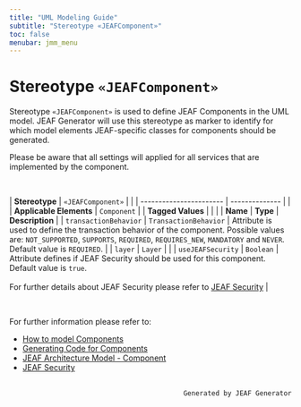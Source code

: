 ```yaml
---
title: "UML Modeling Guide"
subtitle: "Stereotype «JEAFComponent»"
toc: false
menubar: jmm_menu
---
```


# Stereotype `«JEAFComponent»`
Stereotype `«JEAFComponent»` is used to define JEAF Components in the UML model. JEAF Generator will use this stereotype as marker to identify for which model elements JEAF-specific classes for components should be generated.

Please be aware that all settings will applied for all services that are implemented by the component.

<br>

| **Stereotype**          | `«JEAFComponent»` | |
| ----------------------- | -------------- | |
| **Applicable Elements** | `Component`        |
| **Tagged Values**       |                       |                                                                                                                                                                                                          |
| **Name**                | **Type**              | **Description**                                                                                                                                                                                          |
| `transactionBehavior`   | `TransactionBehavior` | Attribute is used to define the transaction behavior of the component. Possible values are: `NOT_SUPPORTED`, `SUPPORTS`, `REQUIRED`, `REQUIRES_NEW`, `MANDATORY` and `NEVER`. <br>Default value is `REQUIRED`. |
| `layer`   | `Layer` |  |
| `useJEAFSecurity`   | `Boolean` | Attribute defines if JEAF Security should be used for this component. Default value is `true`.<br><br>For further details about JEAF Security please refer to [JEAF Security](https://anaptecs.atlassian.net/wiki/spaces/JEAF/pages/546210729) |

<br>

For further information please refer to: 
- [How to model Components](/uml-modeling-guide/how-tos/how-to-model-jeaf-components) 
- [Generating Code for Components](/developer-guide/code-for-jeaf-components) 
- [JEAF Architecture Model - Component](https://anaptecs.atlassian.net/wiki/spaces/JEAF/pages/515276970/JEAF+Architecture+Model#Component ) 
- [JEAF Security](https://anaptecs.atlassian.net/wiki/spaces/JEAF/pages/546210729)


<br>

<div style="text-align: right"><code>Generated by JEAF Generator</code></div>

    